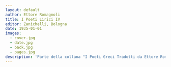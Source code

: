 ```yaml
---
layout: default
author: Ettore Romagnoli
title: I Poeti Lirici IV
editor: Zanichelli, Bologna
date: 1935-01-01
images:
  - cover.jpg
  - date.jpg
  - back.jpg
  - pages.jpg
description: 'Parte della collana "I Poeti Greci Tradotti da Ettore Romagnoli"'
---
```


